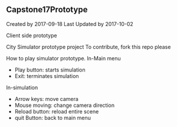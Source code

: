 ## Capstone17Prototype
Created by 2017-09-18
Last Updated by 2017-10-02

Client side prototype

City Simulator prototype project
To contribute, fork this repo please

How to play simulator prototype.
In-Main menu
- Play button: starts simulation
- Exit: terminates simulation

In-simulation
- Arrow keys: move camera
- Mouse moving: change camera direction
- Reload button: reload entire scene
- quit Button: back to main menu
